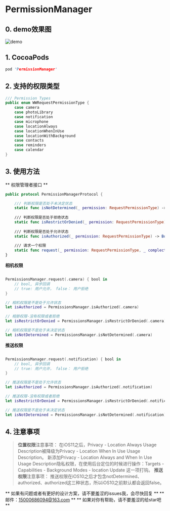 # PermissionManager

## 0. demo效果图

![demo](https://github.com/WangWei1993/PermissionManager/blob/master/permission.gif)

## 1. CocoaPods

```c
pod 'PermissionManager'
```


## 2. 支持的权限类型
```swift
/// Permission Types
public enum WWRequestPermissionType {
    case camera
    case photoLibrary
    case notification
    case microphone
    case locationAlways
    case locationWhenInUse
    case locationWithBackground
    case contacts
    case reminders
    case calendar
}
```


## 3. 使用方法

** 权限管理者接口 **
```swift
public protocol PermissionManagerProtocol {

    /// 判断权限是否处于未决定状态
    static func isNotDetermined(_ permission: RequestPermissionType) -> Bool
    
    /// 判断权限是否处于拒绝状态
    static func isRestrictOrDenied(_ permission: RequestPermissionType) -> Bool
        
    /// 判断权限是否处于允许状态
    static func isAuthorized(_ permission: RequestPermissionType) -> Bool
    
    /// 请求一个权限
    static func request(_ permission: RequestPermissionType, _ complectionHandler: @escaping PermissionClosure)
}
```


**相机权限**
```swift

PermissionsManager.request(.camera) { bool in
    // bool, 异步回调
    // true: 用户允许， false： 用户拒绝
}

// 相机权限是不是处于允许状态
let isAuthorized = PermissionsManager.isAuthorized(.camera)

// 相册权限-没有权限或者拒绝
let isRestrictOrDenied = PermissionsManager.isRestrictOrDenied(.camera)

// 相机权限是不是处于未决定状态
let isNotDetermined = PermissionsManager.isNotDetermined(.camera)

```

**推送权限**
```swift

PermissionsManager.request(.notification) { bool in
    // bool, 异步回调
    // true: 用户允许， false： 用户拒绝
}

// 推送权限是不是处于允许状态
let isAuthorized = PermissionsManager.isAuthorized(.notification)

// 推送权限-没有权限或者拒绝
let isRestrictOrDenied = PermissionsManager.isRestrictOrDenied(.notification)

// 推送权限是不是处于未决定状态
let isNotDetermined = PermissionsManager.isNotDetermined(.notification)

```
## 4. 注意事项

> **位置权限**注意事项：
在iOS11之后，Privacy - Location Always Usage Description被降级为Privacy - Location When In Use Usage Description。
新添加Privacy - Location Always and When In Use Usage Description隐私权限，在使用后台定位的时候进行操作：Targets - Capabilities - Background Modes - location Update 这一项打钩。
> **推送权限**注意事项：
推送权限在iOS10之后才包含notDetermined、authorized、authorized这三种状态，所以iOS10之前默认都会返回false。

** 如果有问题或者有更好的设计方案，请不要羞涩的issues我，会尽快回复 **
** 邮件：15000686094@163.com **
** 如果对你有帮助，请不要羞涩的给star吧 **

